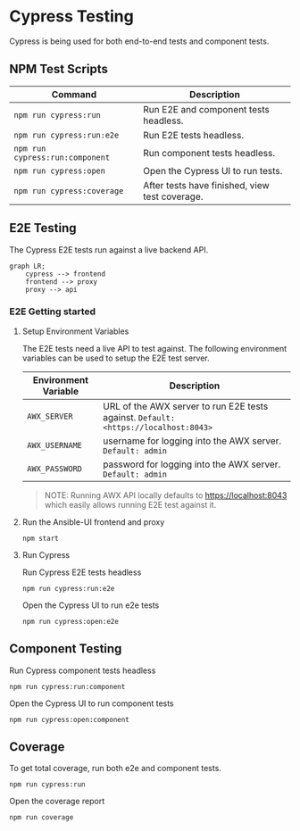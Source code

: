 # Cypress Testing

Cypress is being used for both end-to-end tests and component tests.

## NPM Test Scripts

| Command                         | Description                                    |
| ------------------------------- | ---------------------------------------------- |
| `npm run cypress:run`           | Run E2E and component tests headless.          |
| `npm run cypress:run:e2e`       | Run E2E tests headless.                        |
| `npm run cypress:run:component` | Run component tests headless.                  |
| `npm run cypress:open`          | Open the Cypress UI to run tests.              |
| `npm run cypress:coverage`      | After tests have finished, view test coverage. |

## E2E Testing

The Cypress E2E tests run against a live backend API.

```mermaid
graph LR;
    cypress --> frontend
    frontend --> proxy
    proxy --> api
```

### E2E Getting started

1. Setup Environment Variables

   The E2E tests need a live API to test against. The following environment variables can be used to setup the E2E test server.

   | Environment Variable | Description                                                                         |
   | -------------------- | ----------------------------------------------------------------------------------- |
   | `AWX_SERVER`         | URL of the AWX server to run E2E tests against. `Default: <https://localhost:8043>` |
   | `AWX_USERNAME`       | username for logging into the AWX server. `Default: admin`                          |
   | `AWX_PASSWORD`       | password for logging into the AWX server. `Default: admin`                          |

   > NOTE: Running AWX API locally defaults to <https://localhost:8043> which easily allows running E2E test against it.

2. Run the Ansible-UI frontend and proxy

   ```
   npm start
   ```

3. Run Cypress

   Run Cypress E2E tests headless

   ```
   npm run cypress:run:e2e
   ```

   Open the Cypress UI to run e2e tests

   ```
   npm run cypress:open:e2e
   ```

## Component Testing

Run Cypress component tests headless

```
npm run cypress:run:component
```

Open the Cypress UI to run component tests

```
npm run cypress:open:component
```

## Coverage

To get total coverage, run both e2e and component tests.

```
npm run cypress:run
```

Open the coverage report

```
npm run coverage
```
